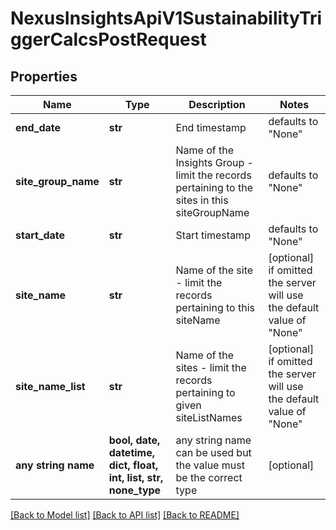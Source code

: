 # NexusInsightsApiV1SustainabilityTriggerCalcsPostRequest


## Properties
Name | Type | Description | Notes
------------ | ------------- | ------------- | -------------
**end_date** | **str** | End timestamp | defaults to "None"
**site_group_name** | **str** | Name of the Insights Group - limit the records pertaining to the sites in this siteGroupName | defaults to "None"
**start_date** | **str** | Start timestamp | defaults to "None"
**site_name** | **str** | Name of the site - limit the records pertaining to this siteName | [optional]  if omitted the server will use the default value of "None"
**site_name_list** | **str** | Name of the sites - limit the records pertaining to given siteListNames | [optional]  if omitted the server will use the default value of "None"
**any string name** | **bool, date, datetime, dict, float, int, list, str, none_type** | any string name can be used but the value must be the correct type | [optional]

[[Back to Model list]](../README.md#documentation-for-models) [[Back to API list]](../README.md#documentation-for-api-endpoints) [[Back to README]](../README.md)


